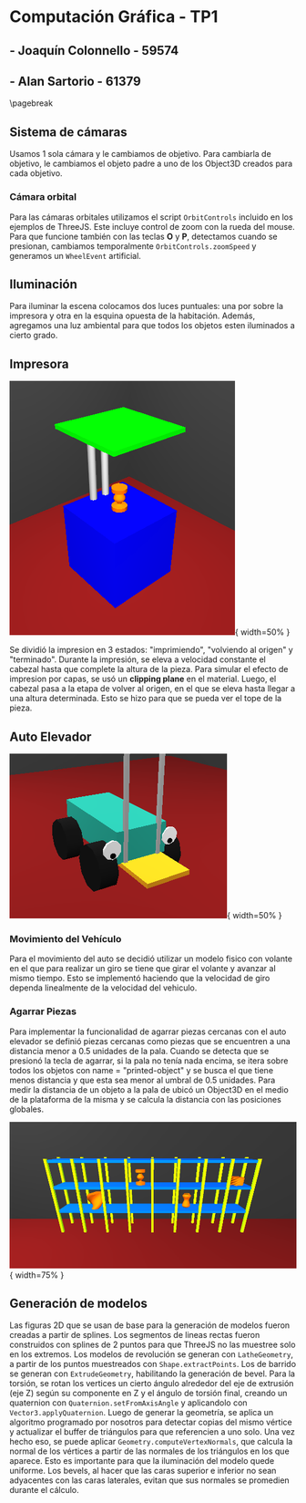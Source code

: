 # Computación Gráfica - TP1

## - Joaquín Colonnello - 59574
## - Alan Sartorio - 61379

\pagebreak

## Sistema de cámaras
Usamos 1 sola cámara y le cambiamos de objetivo. 
Para cambiarla de objetivo, le cambiamos el objeto padre a uno de los Object3D creados para cada objetivo.

### Cámara orbital
Para las cámaras orbitales utilizamos el script `OrbitControls` incluido en los ejemplos de ThreeJS. Este incluye control de zoom con la rueda del mouse. Para que funcione también con las teclas **O** y **P**, detectamos cuando se presionan, cambiamos temporalmente `OrbitControls.zoomSpeed` y generamos un `WheelEvent` artificial.

## Iluminación
Para iluminar la escena colocamos dos luces puntuales: una por sobre la impresora y otra en la esquina opuesta de la habitación. Además, agregamos una luz ambiental para que todos los objetos esten iluminados a cierto grado.

## Impresora

![Impresora](assets/printer.png){ width=50% }

Se dividió la impresion en 3 estados: "imprimiendo", "volviendo al origen" y "terminado".
Durante la impresión, se eleva a velocidad constante el cabezal hasta que complete la altura de la pieza.
Para simular el efecto de impresion por capas, se usó un **clipping plane** en el material.
Luego, el cabezal pasa a la etapa de volver al origen, en el que se eleva hasta llegar a una altura determinada. 
Esto se hizo para que se pueda ver el tope de la pieza.

## Auto Elevador

![Auto Elevador](assets/perry.png){ width=50% }

### Movimiento del Vehículo
Para el movimiento del auto se decidió utilizar un modelo fisico con volante en el que para realizar un giro se tiene que girar el volante y avanzar al mismo tiempo. Esto se implementó haciendo que la velocidad de giro dependa linealmente de la velocidad del vehiculo.

### Agarrar Piezas
Para implementar la funcionalidad de agarrar piezas cercanas con el auto elevador se definió piezas cercanas como piezas que se encuentren a una distancia menor a 0.5 unidades de la pala.
Cuando se detecta que se presionó la tecla de agarrar, si la pala no tenía nada encima, se itera sobre todos los objetos con name = "printed-object" y se busca el que tiene menos distancia y que esta sea menor al umbral de 0.5 unidades.
Para medir la distancia de un objeto a la pala de ubicó un Object3D en el medio de la plataforma de la misma y se calcula la distancia con las posiciones globales.

![Estantería](assets/shelf.png){ width=75% }

## Generación de modelos
Las figuras 2D que se usan de base para la generación de modelos fueron creadas a partir de splines. Los segmentos de lineas rectas fueron construidos con splines de 2 puntos para que ThreeJS no las muestree solo en los extremos.
Los modelos de revolución se generan con `LatheGeometry`, a partir de los puntos muestreados con `Shape.extractPoints`. Los de barrido se generan con `ExtrudeGeometry`, habilitando la generación de bevel. Para la torsión, se rotan los vertices un cierto ángulo alrededor del eje de extrusión (eje Z) según su componente en Z y el ángulo de torsión final, creando un quaternion con `Quaternion.setFromAxisAngle` y aplicandolo con `Vector3.applyQuaternion`.
Luego de generar la geometría, se aplica un algoritmo programado por nosotros para detectar copias del mismo vértice y actualizar el buffer de triángulos para que referencien a uno solo. Una vez hecho eso, se puede aplicar `Geometry.computeVertexNormals`, que calcula la normal de los vértices a partir de las normales de los triángulos en los que aparece. Esto es importante para que la iluminación del modelo quede uniforme. Los bevels, al hacer que las caras superior e inferior no sean adyacentes con las caras laterales, evitan que sus normales se promedien durante el cálculo.
